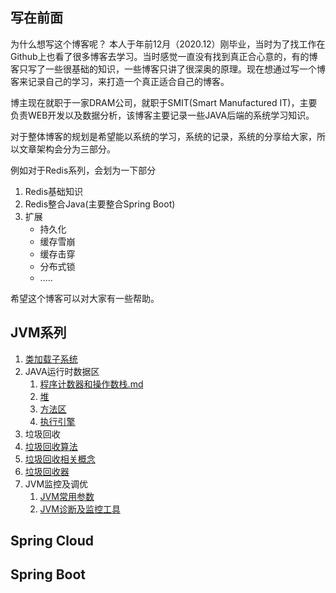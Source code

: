 ## 写在前面

为什么想写这个博客呢？ 本人于年前12月（2020.12）刚毕业，当时为了找工作在Github上也看了很多博客去学习。当时感觉一直没有找到真正合心意的，有的博客只写了一些很基础的知识，一些博客只讲了很深奥的原理。现在想通过写一个博客来记录自己的学习，来打造一个真正适合自己的博客。

博主现在就职于一家DRAM公司，就职于SMIT(Smart Manufactured IT)，主要负责WEB开发以及数据分析，该博客主要记录一些JAVA后端的系统学习知识。

对于整体博客的规划是希望能以系统的学习，系统的记录，系统的分享给大家，所以文章架构会分为三部分。

例如对于Redis系列，会划为一下部分

1. Redis基础知识
2. Redis整合Java(主要整合Spring Boot)
3. 扩展
   * 持久化
   * 缓存雪崩
   * 缓存击穿
   * 分布式锁
   * .....



希望这个博客可以对大家有一些帮助。





## JVM系列

1.  [类加载子系统](Article\JVM\JVM01--类加载子系统.md) 
2. JAVA运行时数据区
   1. [程序计数器和操作数栈.md](Article\JVM\JVM02--程序计数器和操作数栈.md) 
   2.  [堆](Article\JVM\JVM03--堆.md) 
   3.  [方法区](Article\JVM\JVM04--方法区.md) 
   4.  [执行引擎](Article\JVM\JVM05-执行引擎.md) 
3.  垃圾回收
   1.  [垃圾回收算法](Article\JVM\JVM06--垃圾回收算法.md) 
   2.  [垃圾回收相关概念](Article\JVM\JVM07--垃圾回收相关概念.md) 
   3.  [垃圾回收器](Article\JVM\JVM08--垃圾回收器.md) 
4. JVM监控及调优
   1.  [JVM常用参数](Article\JVM\JVM09--JVM参数.md) 
   2.  [JVM诊断及监控工具](Article\JVM\JVM10--诊断及监控工具.md) 

## Spring Cloud





## Spring Boot

#### 

